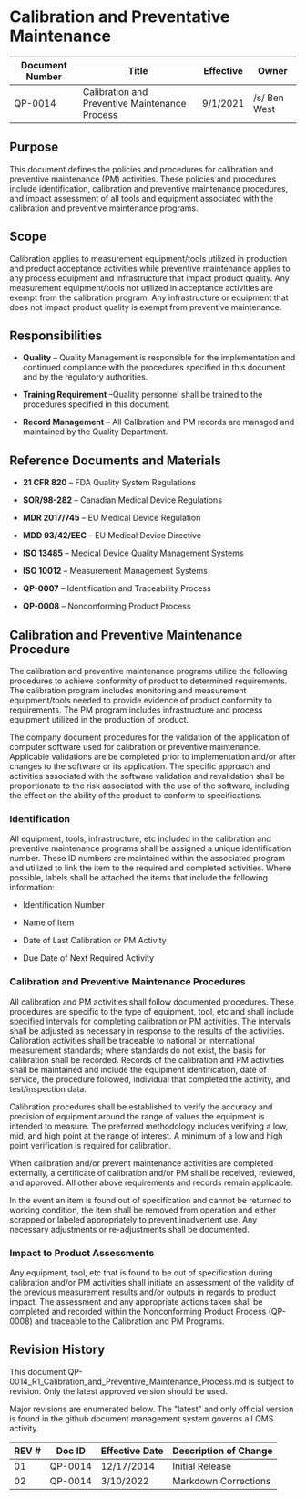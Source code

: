 # Calibration and Preventative Maintenance

Document Number|Title|Effective|Owner
---------------|-------------------------------------|----|-----
QP-0014|Calibration and Preventive Maintenance Process|9/1/2021|/s/ Ben West

## Purpose

 This document defines the policies and procedures for calibration and
 preventive maintenance (PM) activities. These policies and procedures
 include identification, calibration and preventive maintenance
 procedures, and impact assessment of all tools and equipment
 associated with the calibration and preventive maintenance programs.

## Scope

 Calibration applies to measurement equipment/tools utilized in
 production and product acceptance activities while preventive
 maintenance applies to any process equipment and infrastructure that
 impact product quality. Any measurement equipment/tools not utilized
 in acceptance activities are exempt from the calibration program. Any
 infrastructure or equipment that does not impact product quality is
 exempt from preventive maintenance.

## Responsibilities

* **Quality** – Quality Management is responsible for the implementation
 and continued compliance with the procedures specified in this document and by the regulatory authorities.

* **Training Requirement** –Quality personnel shall be trained to the
     procedures specified in this document.

* **Record Management** – All Calibration and PM records are managed and maintained by the Quality Department.

##  Reference Documents and Materials

* **21 CFR 820** – FDA Quality System Regulations

* **SOR/98-282** – Canadian Medical Device Regulations

* **MDR 2017/745** – EU Medical Device Regulation

* **MDD 93/42/EEC** – EU Medical Device Directive

* **ISO 13485** – Medical Device Quality Management Systems

* **ISO 10012** – Measurement Management Systems

* **QP-0007** – Identification and Traceability Process

* **QP-0008** – Nonconforming Product Process

## Calibration and Preventive Maintenance Procedure

The calibration and preventive maintenance programs utilize the
following procedures to achieve conformity of product to determined
requirements. The calibration program includes monitoring and
measurement equipment/tools needed to provide evidence of product
conformity to requirements. The PM program includes infrastructure and
process equipment utilized in the production of product.

The company document procedures for the validation of the application
of computer software used for calibration or preventive maintenance.
Applicable validations are be completed prior to implementation and/or
after changes to the software or its application. The specific
approach and activities associated with the software validation and
revalidation shall be proportionate to the risk associated with the
use of the software, including the effect on the ability of the
product to conform to specifications.

### Identification

All equipment, tools, infrastructure, etc included in the calibration
and preventive maintenance programs shall be assigned a unique
identification number. These ID numbers are maintained within the
associated program and utilized to link the item to the required and
completed activities. Where possible, labels shall be attached the
items that include the following information:

* Identification Number

* Name of Item

* Date of Last Calibration or PM Activity

* Due Date of Next Required Activity

### Calibration and Preventive Maintenance Procedures

All calibration and PM activities shall follow documented procedures.
These procedures are specific to the type of equipment, tool, etc and
shall include specified intervals for completing calibration or PM
activities. The intervals shall be adjusted as necessary in response
to the results of the activities. Calibration activities shall be
traceable to national or international measurement standards; where
standards do not exist, the basis for calibration shall be recorded.
Records of the calibration and PM activities shall be maintained and
include the equipment identification, date of service, the procedure
followed, individual that completed the activity, and test/inspection
data.

Calibration procedures shall be established to verify the accuracy and
precision of equipment around the range of values the equipment is
intended to measure. The preferred methodology includes verifying a
low, mid, and high point at the range of interest. A minimum of a low
and high point verification is required for calibration.

When calibration and/or prevent maintenance activities are completed
externally, a certificate of calibration and/or PM shall be received,
reviewed, and approved. All other above requirements and records
remain applicable.

In the event an item is found out of specification and cannot be
returned to working condition, the item shall be removed from
operation and either scrapped or labeled appropriately to prevent
inadvertent use. Any necessary adjustments or re-adjustments shall be
documented.

### Impact to Product Assessments

Any equipment, tool, etc that is found to be out of specification
during calibration and/or PM activities shall initiate an assessment
of the validity of the previous measurement results and/or outputs in
regards to product impact. The assessment and any appropriate actions
taken shall be completed and recorded within the Nonconforming Product
Process (QP-0008) and traceable to the Calibration and PM Programs.

## Revision History

This document  QP-0014_R1_Calibration_and_Preventive_Maintenance_Process.md
is subject to revision. Only the latest approved version should be used.

Major revisions are enumerated below.
The "latest" and only official version is found in the github document management system governs all QMS activity.

REV #|Doc ID|Effective Date|Description of Change
-----|------|--------------|---------------------
01   | QP-0014|12/17/2014|Initial Release
02   | QP-0014|3/10/2022|Markdown Corrections
